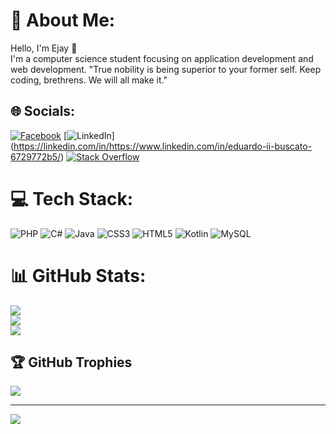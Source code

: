 # 💫 About Me:
Hello, I'm Ejay 👋<br>I'm a computer science student focusing on application development and web development.
 "True nobility is being superior to your former self. Keep coding, brethrens. We will all make it."

## 🌐 Socials:
[![Facebook](https://img.shields.io/badge/Facebook-%231877F2.svg?logo=Facebook&logoColor=white)](https://www.facebook.com/EjayBuscato) [![[LinkedIn](https://www.linkedin.com/in/eduardo-ii-buscato-6729772b5/)](https://img.shields.io/badge/LinkedIn-%230077B5.svg?logo=linkedin&logoColor=white)](https://linkedin.com/in/https://www.linkedin.com/in/eduardo-ii-buscato-6729772b5/) [![Stack Overflow](https://img.shields.io/badge/-Stackoverflow-FE7A16?logo=stack-overflow&logoColor=white)]([https://stackoverflow.com/users/https://stackoverflow.com/users/23072251/raizo](https://stackoverflow.com/users/23072251/raizo)) 

# 💻 Tech Stack:
![PHP](https://img.shields.io/badge/php-%23777BB4.svg?style=for-the-badge&logo=php&logoColor=white) ![C#](https://img.shields.io/badge/c%23-%23239120.svg?style=for-the-badge&logo=csharp&logoColor=white) ![Java](https://img.shields.io/badge/java-%23ED8B00.svg?style=for-the-badge&logo=openjdk&logoColor=white) ![CSS3](https://img.shields.io/badge/css3-%231572B6.svg?style=for-the-badge&logo=css3&logoColor=white) ![HTML5](https://img.shields.io/badge/html5-%23E34F26.svg?style=for-the-badge&logo=html5&logoColor=white) ![Kotlin](https://img.shields.io/badge/kotlin-%237F52FF.svg?style=for-the-badge&logo=kotlin&logoColor=white) ![MySQL](https://img.shields.io/badge/mysql-4479A1.svg?style=for-the-badge&logo=mysql&logoColor=white)
# 📊 GitHub Stats:
![](https://github-readme-stats.vercel.app/api?username=Raizo-03&theme=shadow_blue&hide_border=false&include_all_commits=false&count_private=false)<br/>
![](https://github-readme-streak-stats.herokuapp.com/?user=Raizo-03&theme=shadow_blue&hide_border=false)<br/>
![](https://github-readme-stats.vercel.app/api/top-langs/?username=Raizo-03&theme=shadow_blue&hide_border=false&include_all_commits=false&count_private=false&layout=compact)

## 🏆 GitHub Trophies
![](https://github-profile-trophy.vercel.app/?username=Raizo-03&theme=radical&no-frame=false&no-bg=true&margin-w=4)


---
[![](https://visitcount.itsvg.in/api?id=Raizo-03&icon=0&color=1)](https://visitcount.itsvg.in)

